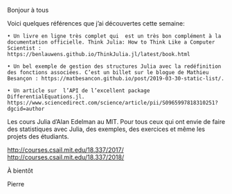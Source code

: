 Bonjour à tous

Voici quelques références que j’ai découvertes cette semaine:

	• Un livre en ligne très complet qui  est un très bon complément à la documentation officielle. Think Julia: How to Think Like a Computer Scientist : https://benlauwens.github.io/ThinkJulia.jl/latest/book.html

	• Un bel exemple de gestion des structures Julia avec la redéfinition des fonctions associées. C’est un billet sur le blogue de Mathieu Besançon : https://matbesancon.github.io/post/2019-03-30-static-list/.

	• Un article sur  l’API de l’excellent package DifferentialEquations.jl. https://www.sciencedirect.com/science/article/pii/S0965997818310251?dgcid=author

Les cours Julia d’Alan Edelman au MIT. Pour tous ceux qui ont envie de faire des statistiques avec Julia, des exemples, des exercices et même les projets des étudiants.

http://courses.csail.mit.edu/18.337/2017/
http://courses.csail.mit.edu/18.337/2018/

À bientôt

Pierre
